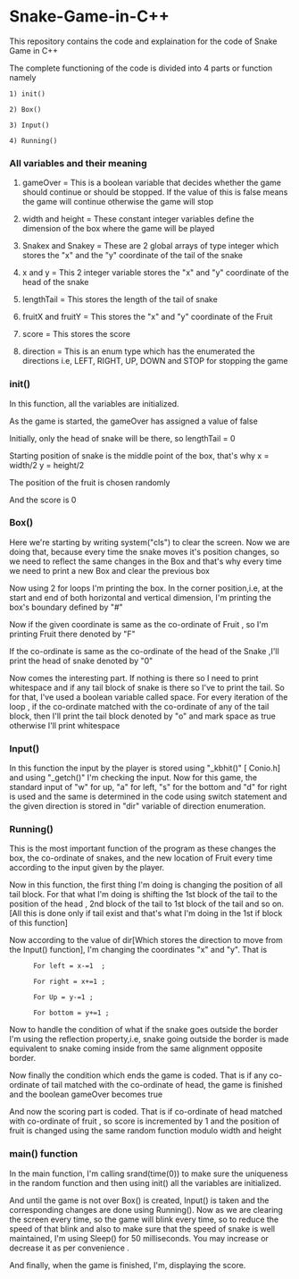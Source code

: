 # Snake-Game-in-C++

This repository contains the code and explaination for the code of Snake Game in C++



The complete functioning of the code is divided into 4 parts or function namely 



    1) init()

    2) Box() 

    3) Input()

    4) Running()

    

### All variables and their meaning 



  1) gameOver = This is a boolean variable that decides whether the game should continue or should be stopped. If the value of this is false means the game will continue otherwise the game will stop 

  

  2) width and height = These constant integer variables define the dimension of the box where the game will be played 

  

  3) Snakex and Snakey = These are 2 global arrays of type integer which stores the "x" and the "y" coordinate of the tail of the snake 

  

  4) x and y = This 2 integer variable stores the "x" and "y" coordinate of the head of the snake

  

  5) lengthTail = This stores the length of the tail of snake 

  

  6) fruitX and fruitY = This stores the "x" and "y" coordinate of the Fruit 

  

  7) score = This stores the score  

  

  8) direction = This is an enum type which has the enumerated the directions i.e, LEFT, RIGHT, UP, DOWN and STOP for stopping the game

  

  

### init() 



  In this function, all the variables are initialized.

  

  As the game is started, the gameOver has assigned a value of false 

  

  Initially, only the head of snake will be there, so lengthTail = 0 

  

  Starting position of snake is the middle point of the box, that's why        x = width/2      y = height/2 

  

  The position of the fruit is chosen randomly 

  

  And the score is 0 

  







### Box() 



  Here we're starting by writing system("cls") to clear the screen. Now we are doing that, because every time the snake moves it's position changes, so we need to reflect the same changes in the Box and that's why every time we need to print a new Box and clear the previous box 

  

  Now using 2 for loops I'm printing the box. In the corner position,i.e, at the start and end of both horizontal and vertical dimension, I'm printing the box's boundary defined by "#" 

 

 Now if the given coordinate is same as the co-ordinate of Fruit , so I'm printing Fruit there denoted by "F" 

 

 If the co-ordinate is same as the co-ordinate of the head of the Snake ,I'll print the head of snake denoted by "0" 

 

 Now comes the interesting part. If nothing is there so I need to print whitespace and if any tail block of snake is there so I've to print the tail. So for that, I've used a boolean variable called space. For every iteration of the loop , if the co-ordinate matched with the co-ordinate of any of the tail block, then I'll print the tail block denoted by "o" and mark space as true otherwise I'll print whitespace

 

 ### Input() 

 

 In this function the input by the player is stored using  "_kbhit()"  [ Conio.h] and using "_getch()"  I'm checking the input. Now for this game, the standard input of "w" for up, "a" for left, "s" for the bottom and "d" for right is used and the same is determined in the code using switch statement and the given direction is stored in "dir" variable of direction enumeration. 

 

 

### Running() 



This is the most important function of the program as these changes the box, the co-ordinate of snakes, and the new location of Fruit every time according to the input given by the player.



Now in this function, the first thing I'm doing is changing the position of all tail block. For that what  I'm doing is shifting the 1st block of the tail to the position of the head , 2nd block of the tail to 1st block of the tail and so on. [All this is done only if tail exist and that's what I'm doing in the 1st if block of this function] 



Now according to the value of dir[Which stores the direction to move from the Input() function], I'm changing the coordinates "x" and "y". That is 

          

          For left = x-=1  ; 

          For right = x+=1 ;

          For Up = y-=1 ; 

          For bottom = y+=1 ; 

          

Now to handle the condition of what if the snake goes outside the border I'm using the reflection property,i.e,  snake going outside the border is made equivalent to snake coming inside from the same alignment opposite border. 



Now finally the condition which ends the game is coded. That is if any co-ordinate of tail matched with the co-ordinate of head, the game is finished and the boolean gameOver becomes true  



And now the scoring part is coded. That is if co-ordinate of head matched with co-ordinate of fruit , so score is incremented by 1 and the position of fruit is changed using the same random function modulo width and height 





### main() function 



In the main function, I'm calling srand(time(0)) to make sure the uniqueness in the random function and then using init() all the variables are initialized. 



And until the game is not over Box() is created, Input() is taken and the corresponding changes are done using Running(). Now as we are clearing the screen every time, so the game will blink every time, so to reduce the speed of that blink and also to make sure that the speed of snake is well maintained, I'm using Sleep() for 50 milliseconds. You may increase or decrease it as per convenience . 



And finally, when the game is finished, I'm, displaying the score. 

 

          





 
